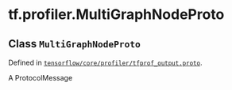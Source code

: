 <div itemscope itemtype="http://developers.google.com/ReferenceObject">
<meta itemprop="name" content="tf.profiler.MultiGraphNodeProto" />
</div>

# tf.profiler.MultiGraphNodeProto

## Class `MultiGraphNodeProto`





Defined in [`tensorflow/core/profiler/tfprof_output.proto`](https://www.tensorflow.org/code/tensorflow/core/profiler/tfprof_output.proto).

A ProtocolMessage

